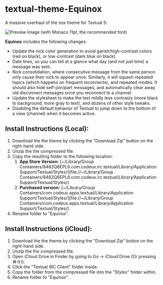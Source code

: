 textual-theme-Equinox
=======================

A massive overhaul of the nox theme for Textual 5:

![Preview Image](http://i.imgur.com/xgOvbEA.png)
(with Monaco 11pt, the recommended font)

**Equinox** includes the following changes:
* Update the nick color generation to avoid garish/high-contrast colors (red on black), or low-contrast (dark blue on black).
* Date lines, so you can tell at a glance what day (and not just time) a message was sent.
* Nick consolidation, where consecutive message from the same person only cause their nick to appear once. Similarly, it will squash repeated topics (which happens on frequent reconnects), and repeated modes. It should also hide self-join/part messages, and automatically clear away old disconnect messages once you reconnect to a channel.
* Update the stylesheet to make the text mildly less contrasty (more black to background, more gray to text), and dozens of other style tweaks.
* Disabling the default behavior of Textual to jump down to the bottom of a view (channel) when it becomes active.

## Install Instructions (Local):
1. Download the the theme by clicking the "Download Zip" button on the right-hand side.
2. Unzip the the compressed file.
3. Copy the resulting folder to the following location:
   1. **App Store Version:** [~/Library/Group Containers/8482Q6EPL6.com.codeux.irc.textual/Library/Application Support/Textual/Styles/](file://~/Library/Group Containers/8482Q6EPL6.com.codeux.irc.textual/Library/Application Support/Textual/Styles/)  
   2. **Purchased version:** [~/Library/Group Containers/com.codeux.apps.textual/Library/Application Support/Textual/Styles/](file://~/Library/Group Containers/com.codeux.apps.textual/Library/Application Support/Textual/Styles/)
4. Rename folder to "Equinox".

## Install Instructions (iCloud):
1. Download the the theme by clicking the "Download Zip" button on the right-hand side.
2. Unzip the the compressed file.
3. Open iCloud Drive in Finder by going to Go -> iCloud Drive (Or pressing ⌘⇧i).
4. Click the "Textual IRC Client" folder inside.
5. Copy the folder from the compressed file into the "Styles" folder within.
6. Rename folder to "Equinox".

